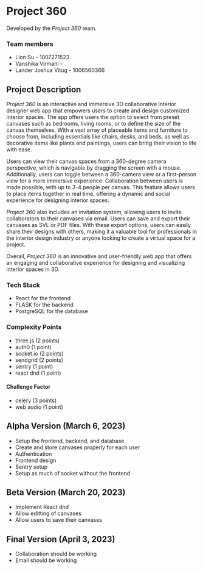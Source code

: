 # Project 360
Developed by the *Project 360* team.

### Team members
* Lion Su - 1007271523
* Vanshika Virmani - 
* Lander Joshua Vitug - 1006560366

## Project Description
*Project 360* is an interactive and immersive 3D collaborative interior designer web app that empowers users to create and design customized interior spaces. The app offers users the option to select from preset canvases such as bedrooms, living rooms, or to define the size of the canvas themselves. With a vast array of placeable items and furniture to choose from, including essentials like chairs, desks, and beds, as well as decorative items like plants and paintings, users can bring their vision to life with ease.

Users can view their canvas spaces from a 360-degree camera perspective, which is navigable by dragging the screen with a mouse. Additionally, users can toggle between a 360-camera view or a first-person view for a more immersive experience. Collaboration between users is made possible, with up to 3-4 people per canvas. This feature allows users to place items together in real time, offering a dynamic and social experience for designing interior spaces.

*Project 360* also includes an invitation system, allowing users to invite collaborators to their canvases via email. Users can save and export their canvases as SVL or PDF files. With these export options, users can easily share their designs with others, making it a valuable tool for professionals in the interior design industry or anyone looking to create a virtual space for a project.

Overall, *Project 360* is an innovative and user-friendly web app that offers an engaging and collaborative experience for designing and visualizing interior spaces in 3D.

### Tech Stack
* React for the frontend
* FLASK for the backend
* PostgreSQL for the database

### Complexity Points
* three.js (2 points)
* auth0 (1 point)
* socket.io (2 points)
* sendgrid (2 points)
* sentry (1 point)
* react dnd (1 point)

#### Challenge Factor
* celery (3 points)
* web audio (1 point)

## Alpha Version (March 6, 2023)
* Setup the frontend, backend, and database
* Create and store canvases properly for each user
* Authentication
* Frontend design
* Sentry setup
* Setup as much of socket without the frontend

## Beta Version (March 20, 2023)
* Implement React dnd
* Allow editting of canvases
* Allow users to save their canvases

## Final Version (April 3, 2023)
* Collaboration should be working
* Email should be working
